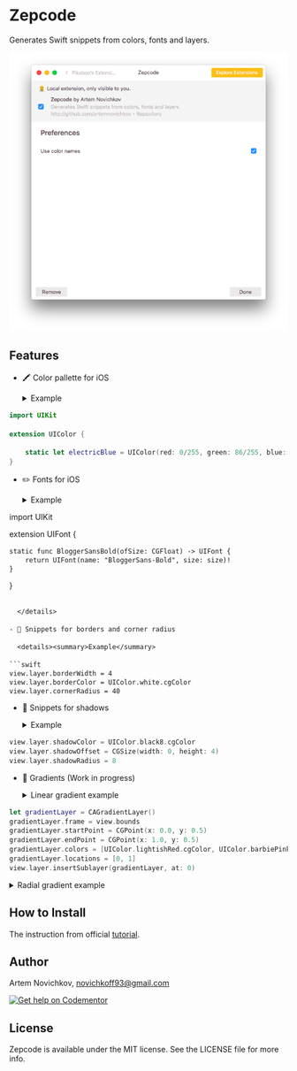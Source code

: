 # Zepcode
Generates Swift snippets from colors, fonts and layers.

<p align="center">
<img src=".github/screenshot.png" />
</p>

## Features

- 🖍 Color pallette for iOS

  <details><summary>Example</summary>

```swift
import UIKit

extension UIColor {

    static let electricBlue = UIColor(red: 0/255, green: 86/255, blue: 255/255, alpha: 1)
}
  ```
  </details>

- ✏️ Fonts for iOS

  <details><summary>Example</summary>

  ```swift
import UIKit

extension UIFont {

    static func BloggerSansBold(ofSize: CGFloat) -> UIFont {
        return UIFont(name: "BloggerSans-Bold", size: size)!
    }
}
```

  </details>

- 🚧 Snippets for borders and corner radius

  <details><summary>Example</summary>

```swift
view.layer.borderWidth = 4
view.layer.borderColor = UIColor.white.cgColor
view.layer.cornerRadius = 40
```

  </details>

- 🌚 Snippets for shadows

  <details><summary>Example</summary>

```swift
view.layer.shadowColor = UIColor.black8.cgColor
view.layer.shadowOffset = CGSize(width: 0, height: 4)
view.layer.shadowRadius = 8
```

  </details>

- 🎨 Gradients (Work in progress)

  <details><summary>Linear gradient example</summary>

```swift
let gradientLayer = CAGradientLayer()
gradientLayer.frame = view.bounds
gradientLayer.startPoint = CGPoint(x: 0.0, y: 0.5)
gradientLayer.endPoint = CGPoint(x: 1.0, y: 0.5)
gradientLayer.colors = [UIColor.lightishRed.cgColor, UIColor.barbiePink.cgColor]
gradientLayer.locations = [0, 1]
view.layer.insertSublayer(gradientLayer, at: 0)
```

  </details>
   <details><summary>Radial gradient example</summary>

```swift
final class RadialGradientView: UIView {

    private var radius: CGFloat {
        return min(bounds.width / 2, bounds.height / 2)
    }

    private let colors = [UIColor.red.cgColor, UIColor.neonGreen.cgColor]

    override init(frame: CGRect) {
        super.init(frame: frame)
        clipsToBounds = true
    }

    required init?(coder aDecoder: NSCoder) {
        fatalError("init(coder:) has not been implemented")
    }

    override func layoutSubviews() {
        super.layoutSubviews()
        layer.cornerRadius = radius
    }

    override func draw(_ rect: CGRect) {
        let context = UIGraphicsGetCurrentContext()

        let colorSpace = CGColorSpaceCreateDeviceRGB()
        let colorsCount = colors.count
        var locations = (0...colorsCount - 1).map { i in
            return CGFloat(i) / CGFloat(colorsCount)
        }

        guard let gradient = CGGradient(colorsSpace: colorSpace, colors: colors as CFArray, locations: locations) else {
            return
        }

        context?.drawRadialGradient(gradient,
                                   startCenter: center,
                                   startRadius: 0,
                                   endCenter: center,
                                   endRadius: radius,
                                   options: CGGradientDrawingOptions(rawValue: 0))
        }
}
  ```

  </details>

## How to Install

The instruction from official [tutorial](https://github.com/zeplin/zeplin-extension-documentation/blob/master/tutorial.md#adding-a-local-extension).

## Author

Artem Novichkov, novichkoff93@gmail.com

[![Get help on Codementor](https://cdn.codementor.io/badges/get_help_github.svg)](https://www.codementor.io/artemnovichkov?utm_source=github&utm_medium=button&utm_term=artemnovichkov&utm_campaign=github)

## License

Zepcode is available under the MIT license. See the LICENSE file for more info.
